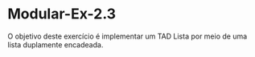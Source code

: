 # Modular-Ex-2.3
O objetivo deste exercício é implementar um TAD Lista por meio de uma lista duplamente encadeada.
